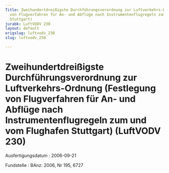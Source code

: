 ```yaml
---
Title: Zweihundertdreißigste Durchführungsverordnung zur Luftverkehrs-Ordnung (Festlegung
  von Flugverfahren für An- und Abflüge nach Instrumentenflugregeln zum und vom Flughafen
  Stuttgart)
jurabk: LuftVODV 230
layout: default
origslug: luftvodv_230
slug: luftvodv_230

---
```


# Zweihundertdreißigste Durchführungsverordnung zur Luftverkehrs-Ordnung (Festlegung von Flugverfahren für An- und Abflüge nach Instrumentenflugregeln zum und vom Flughafen Stuttgart) (LuftVODV 230)

Ausfertigungsdatum
:   2006-09-21

Fundstelle
:   BAnz: 2006, Nr 195, 6727


